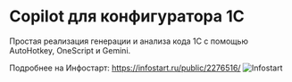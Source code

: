 # Copilot для конфигуратора 1С

Простая реализация генерации и анализа кода 1С с помощью AutoHotkey, OneScript и Gemini.

Подробнее на Инфостарт:
https://infostart.ru/public/2276516/
![Infostart](https://infostart.ru/bitrix/templates/sandbox_empty/assets/tpl/abo/img/logo.svg)
